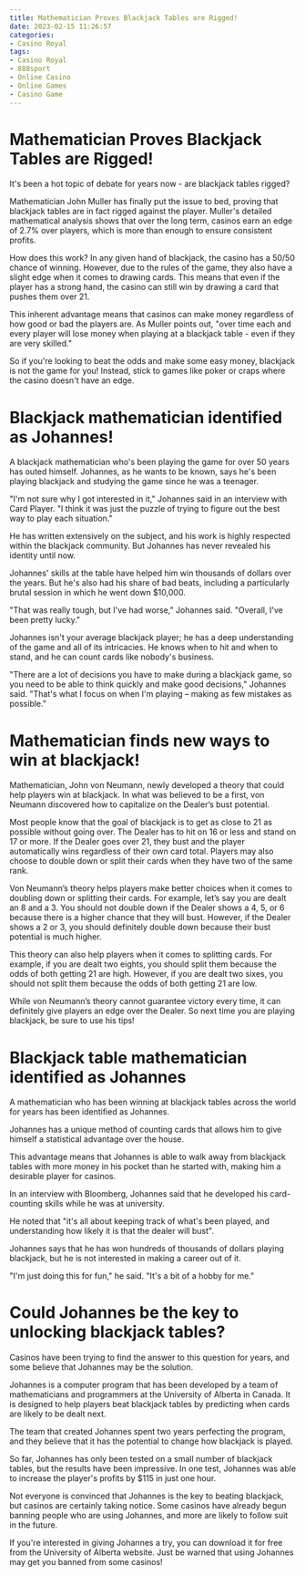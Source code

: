 ```yaml
---
title: Mathematician Proves Blackjack Tables are Rigged!
date: 2023-02-15 11:26:57
categories:
- Casino Royal
tags:
- Casino Royal
- 888sport
- Online Casino
- Online Games
- Casino Game
---
```



#  Mathematician Proves Blackjack Tables are Rigged!

It's been a hot topic of debate for years now - are blackjack tables rigged?

Mathematician John Muller has finally put the issue to bed, proving that blackjack tables are in fact rigged against the player. Muller's detailed mathematical analysis shows that over the long term, casinos earn an edge of 2.7% over players, which is more than enough to ensure consistent profits.

How does this work? In any given hand of blackjack, the casino has a 50/50 chance of winning. However, due to the rules of the game, they also have a slight edge when it comes to drawing cards. This means that even if the player has a strong hand, the casino can still win by drawing a card that pushes them over 21.

This inherent advantage means that casinos can make money regardless of how good or bad the players are. As Muller points out, "over time each and every player will lose money when playing at a blackjack table - even if they are very skilled."

So if you're looking to beat the odds and make some easy money, blackjack is not the game for you! Instead, stick to games like poker or craps where the casino doesn't have an edge.

#  Blackjack mathematician identified as Johannes!

A blackjack mathematician who's been playing the game for over 50 years has outed himself. Johannes, as he wants to be known, says he's been playing blackjack and studying the game since he was a teenager.

"I'm not sure why I got interested in it," Johannes said in an interview with Card Player. "I think it was just the puzzle of trying to figure out the best way to play each situation."

He has written extensively on the subject, and his work is highly respected within the blackjack community. But Johannes has never revealed his identity until now.

Johannes' skills at the table have helped him win thousands of dollars over the years. But he's also had his share of bad beats, including a particularly brutal session in which he went down $10,000.

"That was really tough, but I've had worse," Johannes said. "Overall, I've been pretty lucky."

Johannes isn't your average blackjack player; he has a deep understanding of the game and all of its intricacies. He knows when to hit and when to stand, and he can count cards like nobody's business.

"There are a lot of decisions you have to make during a blackjack game, so you need to be able to think quickly and make good decisions," Johannes said. "That's what I focus on when I'm playing – making as few mistakes as possible."

#  Mathematician finds new ways to win at blackjack!

Mathematician, John von Neumann, newly developed a theory that could help players win at blackjack. In what was believed to be a first, von Neumann discovered how to capitalize on the Dealer’s bust potential.

Most people know that the goal of blackjack is to get as close to 21 as possible without going over. The Dealer has to hit on 16 or less and stand on 17 or more. If the Dealer goes over 21, they bust and the player automatically wins regardless of their own card total. Players may also choose to double down or split their cards when they have two of the same rank.

Von Neumann’s theory helps players make better choices when it comes to doubling down or splitting their cards. For example, let’s say you are dealt an 8 and a 3. You should not double down if the Dealer shows a 4, 5, or 6 because there is a higher chance that they will bust. However, if the Dealer shows a 2 or 3, you should definitely double down because their bust potential is much higher.

This theory can also help players when it comes to splitting cards. For example, if you are dealt two eights, you should split them because the odds of both getting 21 are high. However, if you are dealt two sixes, you should not split them because the odds of both getting 21 are low.

While von Neumann’s theory cannot guarantee victory every time, it can definitely give players an edge over the Dealer. So next time you are playing blackjack, be sure to use his tips!

#  Blackjack table mathematician identified as Johannes

A mathematician who has been winning at blackjack tables across the world for years has been identified as Johannes.

Johannes has a unique method of counting cards that allows him to give himself a statistical advantage over the house.

This advantage means that Johannes is able to walk away from blackjack tables with more money in his pocket than he started with, making him a desirable player for casinos.

In an interview with Bloomberg, Johannes said that he developed his card-counting skills while he was at university.

He noted that "it's all about keeping track of what's been played, and understanding how likely it is that the dealer will bust".

Johannes says that he has won hundreds of thousands of dollars playing blackjack, but he is not interested in making a career out of it.

"I'm just doing this for fun," he said. "It's a bit of a hobby for me."

#  Could Johannes be the key to unlocking blackjack tables?

Casinos have been trying to find the answer to this question for years, and some believe that Johannes may be the solution.

Johannes is a computer program that has been developed by a team of mathematicians and programmers at the University of Alberta in Canada. It is designed to help players beat blackjack tables by predicting when cards are likely to be dealt next.

The team that created Johannes spent two years perfecting the program, and they believe that it has the potential to change how blackjack is played.

So far, Johannes has only been tested on a small number of blackjack tables, but the results have been impressive. In one test, Johannes was able to increase the player's profits by $115 in just one hour.

Not everyone is convinced that Johannes is the key to beating blackjack, but casinos are certainly taking notice. Some casinos have already begun banning people who are using Johannes, and more are likely to follow suit in the future.

If you're interested in giving Johannes a try, you can download it for free from the University of Alberta website. Just be warned that using Johannes may get you banned from some casinos!